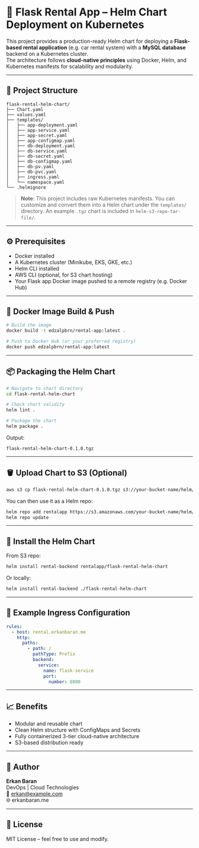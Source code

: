
# 🚀 Flask Rental App – Helm Chart Deployment on Kubernetes

This project provides a production-ready Helm chart for deploying a **Flask-based rental application** (e.g. car rental system) with a **MySQL database** backend on a Kubernetes cluster.  
The architecture follows **cloud-native principles** using Docker, Helm, and Kubernetes manifests for scalability and modularity.

---

## 🧱 Project Structure

```
flask-rental-helm-chart/
├── Chart.yaml
├── values.yaml
├── templates/
│   ├── app-deployment.yaml
│   ├── app-service.yaml
│   ├── app-secret.yaml
│   ├── app-configmap.yaml
│   ├── db-deployment.yaml
│   ├── db-service.yaml
│   ├── db-secret.yaml
│   ├── db-configmap.yaml
│   ├── db-pv.yaml
│   ├── db-pvc.yaml
│   ├── ingress.yaml
│   └── namespace.yaml
└── .helmignore
```

> **Note**: This project includes raw Kubernetes manifests. You can customize and convert them into a Helm chart under the `templates/` directory. An example `.tgz` chart is included in `helm-s3-repo-tar-file/`.

---

## ⚙️ Prerequisites

- Docker installed
- A Kubernetes cluster (Minikube, EKS, GKE, etc.)
- Helm CLI installed
- AWS CLI (optional, for S3 chart hosting)
- Your Flask app Docker image pushed to a remote registry (e.g. Docker Hub)

---

## 📸 Docker Image Build & Push

```bash
# Build the image
docker build -t edzalpbrn/rental-app:latest .

# Push to Docker Hub (or your preferred registry)
docker push edzalpbrn/rental-app:latest
```

---

## 📦 Packaging the Helm Chart

```bash
# Navigate to chart directory
cd flask-rental-helm-chart

# Check chart validity
helm lint .

# Package the chart
helm package .
```

Output:
```
flask-rental-helm-chart-0.1.0.tgz
```

---

## 🪣 Upload Chart to S3 (Optional)

```bash
aws s3 cp flask-rental-helm-chart-0.1.0.tgz s3://your-bucket-name/helm/
```

You can then use it as a Helm repo:

```bash
helm repo add rentalapp https://s3.amazonaws.com/your-bucket-name/helm/
helm repo update
```

---

## 🚀 Install the Helm Chart

From S3 repo:
```bash
helm install rental-backend rentalapp/flask-rental-helm-chart
```

Or locally:
```bash
helm install rental-backend ./flask-rental-helm-chart
```

---

## 📄 Example Ingress Configuration

```yaml
rules:
  - host: rental.erkanbaran.me
    http:
      paths:
        - path: /
          pathType: Prefix
          backend:
            service:
              name: flask-service
              port:
                number: 8000
```

---

## 📈 Benefits

- Modular and reusable chart
- Clean Helm structure with ConfigMaps and Secrets
- Fully containerized 3-tier cloud-native architecture
- S3-based distribution ready

---

## 👤 Author

**Erkan Baran**  
DevOps | Cloud Technologies  
📧 erkan@example.com  
🌐 erkanbaran.me

---

## 📝 License

MIT License – feel free to use and modify.
